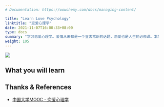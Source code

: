```yaml
---
# Documentation: https://wowchemy.com/docs/managing-content/

title: "Learn Love Psychology"
linktitle: "恋爱心理学"
date: 2021-11-07T16:00:33+08:00
type: docs
summary: "学习恋爱心理学。爱情从来都是一个亘古常新的话题，恋爱也是人生的必修课。本门课程是一门给想谈恋爱、正在谈恋爱、甚至失恋的人准备的课程。情感导师将为你揭秘男女之间奇妙的关系及复杂有趣的心理，解答恋爱中的小困惑，教你科学谈恋爱，让恋爱之路更顺畅，帮你给恋爱交一份满分答卷。"
weight: 105
---
```


![](/learn/love-psychology/cover.jpg)

## What you will learn

## Thanks & References

- [中国大学MOOC - 恋爱心理学](https://www.icourse163.org/course/CUMT-1003771003)